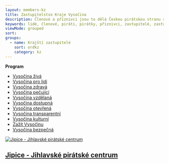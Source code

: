 ```yaml
---
layout: members-kz
title: Zastupitelstvo Kraje Vysočina
description: Členové a příznivci jsou to dělá Českou pirátskou stranu silnou. Seznamte se Piráty v Kraji Vysočina.
keywords: lidé, členové, piráti, pirátky, příznivci, zastupitelé, zastupitel, zastupitelka, místní sdružení, havlíčkův brod, jihlavsko, telčsko, třebíčsko, pelhřimovsko, vysočina, kraj, komunál
viewMode: grouped
sort:
groups:
  - name: Krajští zastupitelé
    sort: ordkz
    category: kz
---
```


<b>Program</b>
* [Vysočina živá](https://vysocina.pirati.cz/komunalni-volby/program/2020vys/ziva/)
* [Vysočina pro lidi](https://vysocina.pirati.cz/komunalni-volby/program/2020vys/pro-lidi/)
* [Vysočina zdravá](https://vysocina.pirati.cz/komunalni-volby/program/2020vys/zdrava/)
* [Vysočina pečující](https://vysocina.pirati.cz/komunalni-volby/program/2020vys/pecujici/)
* [Vysočina vzdělaná](https://vysocina.pirati.cz/komunalni-volby/program/2020vys/vzdelana/)
* [Vysočina dostupná](https://vysocina.pirati.cz/komunalni-volby/program/2020vys/dostupna/)
* [Vysočina otevřená](https://vysocina.pirati.cz/komunalni-volby/program/2020vys/otevrena/)
* [Vysočina transparentní](https://vysocina.pirati.cz/komunalni-volby/program/2020vys/transparentni/)
* [Vysočina kulturní](https://vysocina.pirati.cz/komunalni-volby/program/2020vys/kulturni/)
* [Zažít Vysočinu](https://vysocina.pirati.cz/komunalni-volby/program/2020vys/zazit/)
* [Vysočina bezpečná](https://vysocina.pirati.cz/komunalni-volby/program/2020vys/bezpecna/)

<article class="card card--hoveractive"><a href="/jipice/"><img src="https://a.pirati.cz/vysocina/img/codelame/jipice.png" alt="Jipice - Jihlavské pirátské centrum" class="w-full h-48 object-cover"></a> <div class="card__body p-4"><h1 class="card-headline mb-2"><a href="/jipice/">Jipice - Jihlavské pirátské centrum</a></h1> <p class="card-body-text"></p></div></article>

